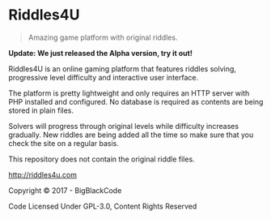 # Riddles4U

> Amazing game platform with original riddles. 

**Update: We just released the Alpha version, try it out!** 

Riddles4U is an online gaming platform that features riddles solving, progressive level difficulty and interactive user interface. 

The platform is pretty lightweight and only requires an HTTP server with PHP installed and configured. No database is required as contents are being stored in plain files. 

Solvers will progress through original levels while difficulty increases gradually. New riddles are being added all the time so make sure that you check the site on a regular basis. 

This repository does not contain the original riddle files.

http://riddles4u.com

Copyright &copy; 2017 - BigBlackCode

Code Licensed Under GPL-3.0, Content Rights Reserved
